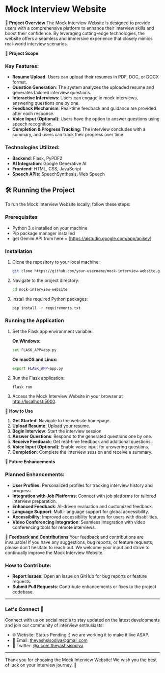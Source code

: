# Mock Interview Website

🌟 **Project Overview**
The Mock Interview Website is designed to provide users with a comprehensive platform to enhance their interview skills and boost their confidence. By leveraging cutting-edge technologies, the website offers a seamless and immersive experience that closely mimics real-world interview scenarios.

🎯 **Project Scope**
### Key Features:
- **Resume Upload**: Users can upload their resumes in PDF, DOC, or DOCX format.
- **Question Generation**: The system analyzes the uploaded resume and generates tailored interview questions.
- **Interactive Interviews**: Users can engage in mock interviews, answering questions one by one.
- **Feedback Mechanism**: Real-time feedback and guidance are provided after each response.
- **Voice Input (Optional)**: Users have the option to answer questions using speech recognition.
- **Completion & Progress Tracking**: The interview concludes with a summary, and users can track their progress over time.

### Technologies Utilized:
- **Backend**: Flask, PyPDF2
- **AI Integration**: Google Generative AI
- **Frontend**: HTML, CSS, JavaScript
- **Speech APIs**: SpeechSynthesis, Web Speech

## 🛠️ Running the Project

To run the Mock Interview Website locally, follow these steps:

### Prerequisites

- Python 3.x installed on your machine
- Pip package manager installed
- get Gemini API from here = [https://aistudio.google.com/app/apikey]

### Installation

1. Clone the repository to your local machine:

    ```bash
    git clone https://github.com/your-username/mock-interview-website.git
    ```

2. Navigate to the project directory:

    ```bash
    cd mock-interview-website
    ```

3. Install the required Python packages:

    ```bash
    pip install -r requirements.txt
    ```

### Running the Application

1. Set the Flask app environment variable:

    **On Windows:**

    ```bash
    set FLASK_APP=app.py
    ```

    **On macOS and Linux:**

    ```bash
    export FLASK_APP=app.py
    ```

2. Run the Flask application:

    ```bash
    flask run
    ```

3. Access the Mock Interview Website in your browser at [http://localhost:5000](http://localhost:5000).



🚀 **How to Use**
1. **Get Started**: Navigate to the website homepage.
2. **Upload Resume**: Upload your resume.
3. **Begin Interview**: Start the interview session.
4. **Answer Questions**: Respond to the generated questions one by one.
5. **Receive Feedback**: Get real-time feedback and additional questions.
6. **Voice Input (Optional)**: Enable voice input for answering questions.
7. **Completion**: Complete the interview session and receive a summary.

🌈 **Future Enhancements**
### Planned Enhancements:
- **User Profiles**: Personalized profiles for tracking interview history and progress.
- **Integration with Job Platforms**: Connect with job platforms for tailored interview preparation.
- **Enhanced Feedback**: AI-driven evaluation and customized feedback.
- **Language Support**: Multi-language support for global accessibility.
- **Accessibility**: Improved accessibility features for users with disabilities.
- **Video Conferencing Integration**: Seamless integration with video conferencing tools for remote interviews.

📣 **Feedback and Contributions**
Your feedback and contributions are invaluable! If you have any suggestions, bug reports, or feature requests, please don't hesitate to reach out. We welcome your input and strive to continually improve the Mock Interview Website.

### How to Contribute:
- **Report Issues**: Open an issue on GitHub for bug reports or feature requests.
- **Submit Pull Requests**: Contribute enhancements or fixes to the project codebase.

---

### Let's Connect 🤝
Connect with us on social media to stay updated on the latest developments and join our community of interview enthusiasts!
- 🌐 Website: Status Pending :) we are working it to make it live ASAP.
- 📧 Email: [theyashsisodiya@gmail.com](mailto:theyashsisodiya@gmail.com)
- 📱 Twitter: [@x.com.theyashsisodiya](https://twitter.com/x.com.theyashsisodiya)

---

Thank you for choosing the Mock Interview Website! We wish you the best of luck on your interview journey. 🚀
